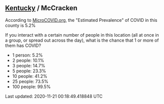 
## [Kentucky](/united-states/kentucky) / McCracken

According to [MicroCOVID.org](http://microcovid.org),
the "Estimated Prevalence" of COVID in this county is 5.2%

If you interact with a certain number of people in this location
(all at once in a group, or spread out across the day), what is the chance that
1 or more of them has COVID?

- 1 person: 5.2%
- 2 people: 10.1%
- 3 people: 14.7%
- 5 people: 23.3%
- 10 people: 41.2%
- 25 people: 73.5%
- 100 people: 99.5%

Last updated: 2020-11-21 00:18:49.418848 UTC
